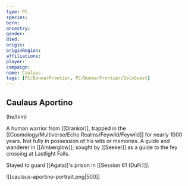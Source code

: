 ```yaml
---
type: PC
species:
born:
ancestry:
gender:
died:
origin:
originRegion:
affiliations:
player:
campaign:
name: Caulaus
tags: [PC/DunmarFrontier, PC/DunmarFrontier/SoloGuest]
---
```

## Caulaus Aportino 
(he/him)

A human warrior from [[Drankor]], trapped in the [[Cosmology/Multiverse/Echo Realms/Feywild/Feywild]] for nearly 1000 years. Not fully in possession of his wits or memories. A guide and wanderer in [[Amberglow]]; sought by [[Seeker]] as a guide to the fey crossing at Lastlight Falls. 

Stayed to guard [[Agata]]'s prison in [[Session 61 (DuFr)]].


![[caulaus-aportino-portrait.png|500]]